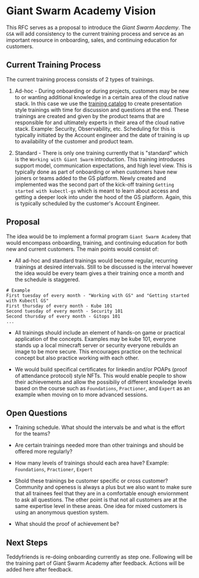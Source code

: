 # Giant Swarm Academy Vision

This RFC serves as a proposal to introduce the *Giant Swarm Aacdemy*. The `GSA` will add consistency to the current training process and servce as an important resource in onboarding, sales, and continuing education for customers. 

## Current Training Process

The current training process consists of 2 types of trainings. 

1. Ad-hoc - During onboarding or during projects, customers may be new to or wanting additional knowledge in a certain area of the cloud native stack. In this case we use the [training catalog](https://docs.giantswarm.io/general/training-catalog/) to create presentation style trainings with time for discussion and questions at the end. These trainings are created and given by the product teams that are responsible for and ultimately experts in their area of the cloud native stack. Example: Security, Observability, etc. Scheduling for this is typically initiated by the Account engineer and the date of training is up to availability of the customer and product team. 

2. Standard - There is only one training currently that is "standard" which is the `Working with Giant Swarm` introduction. This training introduces support model, communication expectations, and high level view. This is typically done as part of onboarding or when customers have new joiners or teams added to the GS platform. Newly created and implemented was the second part of the kick-off training `Getting started with kubectl-gs` which is meant to learn about access and getting a deeper look into under the hood of the GS platform. Again, this is typically scheduled by the customer's Account Engineer. 

## Proposal

The idea would be to implement a formal program `Giant Swarm Academy` that would encompass onboarding, training, and continuing education for both new and current customers. The main points would consist of:

- All ad-hoc and standard trainings would become regular, recurring trainings at desired intervals. Still to be discussed is the interval however the idea would be every team gives a their training once a month and the schedule is staggered. 

```
# Example
First tuesday of every month - "Working with GS" and "Getting started with Kubectl GS"
First thursday of every month - Kube 101
Second tuesday of every month - Security 101
Second thursday of every month - Gitops 101
...
```

- All trainings should include an element of hands-on game or practical application of the concepts. Examples may be kube 101, everyone stands up a local minecraft server or security everyone rebuilds an image to be more secure. This encourages practice on the technical concept but also practice working with each other.  

- We would build specifical certificates for linkedin and/or POAPs (proof of attendance protocol) style NFTs. This would enable people to show their achievements and allow the possibiliy of different knowledge levels based on the course such as `Foundations`, `Practioner`, and `Expert` as an example when moving on to more advanced sessions.  

## Open Questions

- Training schedule. What should the intervals be and what is the effort for the teams?

- Are certain trainings needed more than other trainings and should be offered more regularly?

- How many levels of trainings should each area have? Example: `Foundations`, `Practioner`, `Expert`

- Shold these trainings be customer specific or cross customer? Community and openess is always a plus but we also want to make sure that all trainees feel that they are in a comfortable enough enviornment to ask all questions. The other point is that not all customers are at the same expertise level in these areas. One idea for mixed customers is using an anonymous question system.  

- What should the proof of achievement be?

## Next Steps

Teddyfriends is re-doing onboarding currently as step one. Following will be the training part of Giant Swarm Academy after feedback. Actions will be added here after feedback. 
